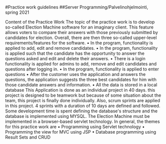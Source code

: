 #Practice work guidelines
##Server Programming/Palvelinohjelmointi, spring 2021

Content of the Practice Work
The topic of the practice work is to develop so-called Election Machine software for an imaginary client. This feature allows voters to compare their answers with those previously submitted by candidates for election. Overall, there are then three so-called upper-level requirements/features for the software. 
•	In the program, functionality is applied to add, edit and remove candidates.
•	In the program, functionality is applied such that the candidate has the opportunity to answer the questions asked and edit and delete their answers. 
•	There is a login functionality is applied for admins to add, remove and edit candidates and questions after logging in. 
•	In the program, functionality is applied to enter questions 
•	After the customer uses the application and answers the questions, the application suggests the three best candidates for him with those candidate answers and information.
•	All the data is stored in a local database
This Application is done as an individual project in 40 days. this project is designed to be teamwork but because of some situation about the team, this project is finally done individually. Also, scrum sprints are applied in this project. 4 sprints with a duration of 10 days are defined and followed.
Some development time is spent defining the database's structure and the database is implemented using MYSQL. 
The Election Machine must be implemented in a browser-based servlet technology. In general, the themes for this practice work are
•	Programming using Servlet technology
•	Programming the view for MVC using JSP
•	Database programming using Result Sets and CRUD



